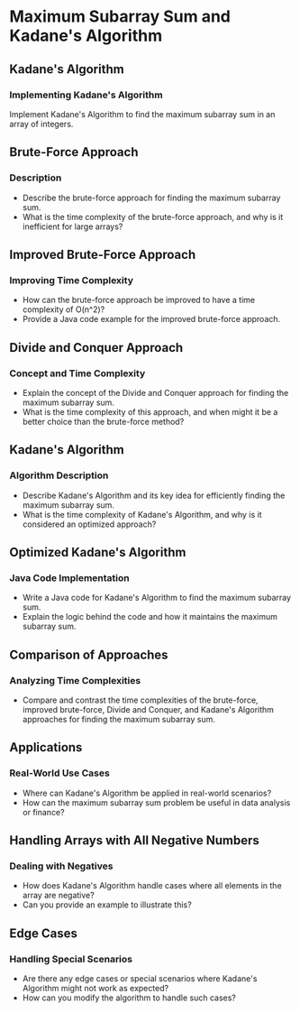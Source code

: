 # Maximum Subarray Sum and Kadane's Algorithm

## Kadane's Algorithm

### Implementing Kadane's Algorithm
Implement Kadane's Algorithm to find the maximum subarray sum in an array of integers.

## Brute-Force Approach

### Description
- Describe the brute-force approach for finding the maximum subarray sum.
- What is the time complexity of the brute-force approach, and why is it inefficient for large arrays?

## Improved Brute-Force Approach

### Improving Time Complexity
- How can the brute-force approach be improved to have a time complexity of O(n^2)?
- Provide a Java code example for the improved brute-force approach.

## Divide and Conquer Approach

### Concept and Time Complexity
- Explain the concept of the Divide and Conquer approach for finding the maximum subarray sum.
- What is the time complexity of this approach, and when might it be a better choice than the brute-force method?

## Kadane's Algorithm

### Algorithm Description
- Describe Kadane's Algorithm and its key idea for efficiently finding the maximum subarray sum.
- What is the time complexity of Kadane's Algorithm, and why is it considered an optimized approach?

## Optimized Kadane's Algorithm

### Java Code Implementation
- Write a Java code for Kadane's Algorithm to find the maximum subarray sum.
- Explain the logic behind the code and how it maintains the maximum subarray sum.

## Comparison of Approaches

### Analyzing Time Complexities
- Compare and contrast the time complexities of the brute-force, improved brute-force, Divide and Conquer, and Kadane's Algorithm approaches for finding the maximum subarray sum.

## Applications

### Real-World Use Cases
- Where can Kadane's Algorithm be applied in real-world scenarios?
- How can the maximum subarray sum problem be useful in data analysis or finance?

## Handling Arrays with All Negative Numbers

### Dealing with Negatives
- How does Kadane's Algorithm handle cases where all elements in the array are negative?
- Can you provide an example to illustrate this?

## Edge Cases

### Handling Special Scenarios
- Are there any edge cases or special scenarios where Kadane's Algorithm might not work as expected?
- How can you modify the algorithm to handle such cases?
